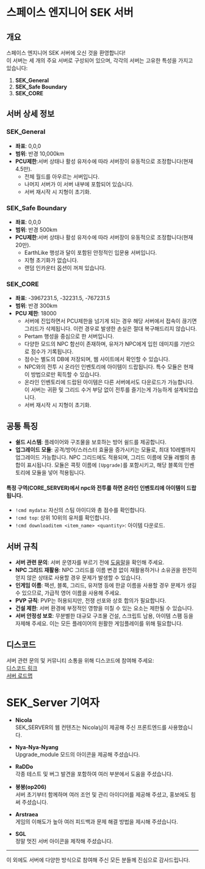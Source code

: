 # 스페이스 엔지니어 SEK 서버

## 개요

스페이스 엔지니어 SEK 서버에 오신 것을 환영합니다!  
이 서버는 세 개의 주요 서버로 구성되어 있으며, 각각의 서버는 고유한 특성을 가지고 있습니다:

1. **SEK_General**
2. **SEK_Safe Boundary**
3. **SEK_CORE**

## 서버 상세 정보

### **SEK_General**
- **좌표**: 0,0,0  
- **범위**: 반경 10,000km  
- **PCU제한**:서버 상태나 활성 유저수에 따라 서버장이 유동적으로 조정합니다(현재 4.5만). 
  - 전체 월드를 아우르는 서버입니다.  
  - 나머지 서버가 이 서버 내부에 포함되어 있습니다.  
  - 서버 재시작 시 지형이 초기화.

### **SEK_Safe Boundary**
- **좌표**: 0,0,0  
- **범위**: 반경 500km  
- **PCU제한**:서버 상태나 활성 유저수에 따라 서버장이 유동적으로 조정합니다(현재 20만). 
  - EarthLike 행성과 달이 포함된 안정적인 입문용 서버입니다.  
  - 지형 초기화가 없습니다.  
  - 랜덤 인카운터 옵션이 꺼져 있습니다.

### **SEK_CORE**
- **좌표**: -3967231.5, -32231.5, -767231.5  
- **범위**: 반경 300km  
- **PCU 제한**: 18000  
  - 서버에 진입하면서 PCU제한을 넘기게 되는 경우 해당 서버에서 접속이 끊기면 그리드가 삭제됩니다. 이런 경우로 발생한 손실은 절대 복구해드리지 않습니다. 
  - Pertam 행성을 중심으로 한 서버입니다.  
  - 다양한 모드의 NPC 함선이 존재하며, 유저가 NPC에게 입힌 데미지를 기반으로 점수가 기록됩니다.  
  - 점수는 별도의 DB에 저장되며, 웹 사이트에서 확인할 수 있습니다.  
  - NPC와의 전투 시 온라인 인벤토리에 아이템이 드랍됩니다. 특수 모듈은 현재 이 방법으로만 획득할 수 있습니다.  
  - 온라인 인벤토리에 드랍된 아이템은 다른 서버에서도 다운로드가 가능합니다. 이 서버는 귀환 및 그리드 수거 부담 없이 전투를 즐기는게 가능하게 설계되었습니다.  
  - 서버 재시작 시 지형이 초기화.

## 공통 특징

- **쉴드 시스템**: 플레이어와 구조물을 보호하는 방어 쉴드를 제공합니다.
- **업그레이드 모듈**: 공격/방어/스러스터 효율을 증가시키는 모듈로, 최대 10레벨까지 업그레이드 가능합니다. NPC 그리드에도 적용되며, 그리드 이름에 모듈 레벨의 총합이 표시됩니다. 모듈은 콕핏 이름에 `[Upgrade]`를 포함시키고, 해당 블록의 인벤토리에 모듈을 넣어 적용됩니다.

#### 특정 구역(CORE_SERVER)에서 npc와 전투를 하면 온라인 인벤토리에 아이템이 드랍됩니다.
- `!cmd mydata`: 자신의 스팀 아이디와 총 점수를 확인합니다.
- `!cmd top`: 상위 10위의 유저를 확인합니다.
- `!cmd downloaditem <item_name> <quantity>`: 아이템 다운로드.


## 서버 규칙

- **서버 관련 문의**: 서버 운영자를 부르기 전에 [도움말](https://github.com/snowmuffin/SEK_Server/wiki/%EC%9C%A0%EC%A0%80-%EB%AA%85%EB%A0%B9%EC%96%B4)을 확인해 주세요.
- **NPC 그리드 재활용**: NPC 그리드를 이름 변경 없이 재활용하거나 소유권을 완전히 얻지 않은 상태로 사용할 경우 문제가 발생할 수 있습니다.
- **인게임 이름**: 팩션, 블록, 그리드, 유저명 등에 한글 이름을 사용할 경우 문제가 생길 수 있으므로, 가급적 영어 이름을 사용해 주세요.
- **PVP 규칙**: PVP는 허용되지만, 전쟁 선포와 상호 합의가 필요합니다.
- **건설 제한**: 서버 환경에 부정적인 영향을 미칠 수 있는 요소는 제한될 수 있습니다.
- **서버 안정성 보호**: 무분별한 대규모 구조물 건설, 스크립트 남용, 아이템 스팸 등을 자제해 주세요. 이는 모든 플레이어의 원활한 게임플레이를 위해 필요합니다.
## 디스코드

서버 관련 문의 및 커뮤니티 소통을 위해 디스코드에 참여해 주세요:  
[디스코드 링크](https://discord.gg/WJqeXfv6M9)  
[서버 로드맵](https://successful-airboat-f57.notion.site/10575e0bd20580e5b476dd6cb2dcd47e?v=3955b1d0efc74980b8cb51a306cbaf71)


# SEK_Server 기여자

- **Nicola**  
  SEK_SERVER의 웹 컨텐츠는 Nicola님이 제공해 주신 프론트엔드를 사용했습니다.

- **Nya-Nya-Nyang**  
  Upgrade_module 모드의 아이콘을 제공해 주셨습니다.

- **RaDDo**  
  각종 테스트 및 버그 발견을 포함하여 여러 부분에서 도움을 주셨습니다.

- **붕붕(op206)**  
  서버 초기부터 함께하며 여러 조언 및 관리 아이디어를 제공해 주셨고, 홍보에도 힘써 주셨습니다.

- **Arstraea**  
  게임의 이해도가 높아 여러 피드백과 문제 해결 방법을 제시해 주셨습니다.

- **SGL**  
  정말 멋진 서버 아이콘을 제작해 주셨습니다.

---

이 외에도 서버에 다양한 방식으로 참여해 주신 모든 분들께 진심으로 감사드립니다.



